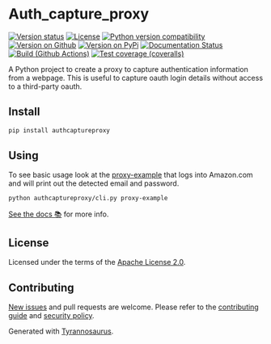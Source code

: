 # Auth_capture_proxy

[![Version status](https://img.shields.io/pypi/status/authcaptureproxy)](https://pypi.org/project/authcaptureproxy)
[![License](https://img.shields.io/badge/License-Apache%202.0-blue.svg)](https://opensource.org/licenses/Apache-2.0)
[![Python version compatibility](https://img.shields.io/pypi/pyversions/authcaptureproxy)](https://pypi.org/project/authcaptureproxy)
[![Version on Github](https://img.shields.io/github/v/release/alandtse/auth_capture_proxy?include_prereleases&label=GitHub)](https://github.com/alandtse/auth_capture_proxy/releases)
[![Version on PyPi](https://img.shields.io/pypi/v/authcaptureproxy)](https://pypi.org/project/authcaptureproxy)
[![Documentation Status](https://readthedocs.org/projects/auth-capture-proxy/badge/?version=latest)](https://auth-capture-proxy.readthedocs.io/en/latest/?badge=latest)
[![Build (Github Actions)](https://img.shields.io/github/workflow/status/alandtse/auth_capture_proxy/Build%20&%20test?label=Build%20&%20test)](https://github.com/alandtse/auth_capture_proxy/actions)
[![Test coverage (coveralls)](https://coveralls.io/repos/github/alandtse/auth_capture_proxy/badge.svg?branch=main&service=github)](https://coveralls.io/github/alandtse/auth_capture_proxy?branch=main)

A Python project to create a proxy to capture authentication information from a webpage. This is useful to capture oauth login details without access to a third-party oauth.

## Install

```bash
pip install authcaptureproxy
```

## Using

To see basic usage look at the [proxy-example](authcaptureproxy/cli.py) that logs into Amazon.com and will print out the detected email and password.

```bash
python authcaptureproxy/cli.py proxy-example
```

[See the docs 📚](https://auth-capture-proxy.readthedocs.io/en/latest/) for more info.

## License

Licensed under the terms of the [Apache License 2.0](https://spdx.org/licenses/Apache-2.0.html).

## Contributing

[New issues](https://github.com/alandtse/auth_capture_proxy/issues) and pull requests are welcome.
Please refer to the [contributing guide](https://github.com/alandtse/auth_capture_proxy/blob/main/CONTRIBUTING.md)
and [security policy](https://github.com/alandtse/auth_capture_proxy/blob/main/SECURITY.md).

Generated with [Tyrannosaurus](https://github.com/dmyersturnbull/tyrannosaurus).
